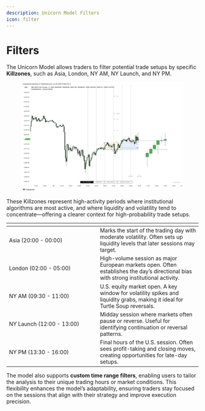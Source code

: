 ```yaml
---
description: Unicorn Model Filters
icon: filter
---
```


# Filters

The Unicorn Model allows traders to filter potential trade setups by specific **Killzones**, such as Asia, London, NY AM, NY Launch, and NY PM.&#x20;

<figure><img src="../../.gitbook/assets/docs-unicorn-007.png" alt=""><figcaption></figcaption></figure>

These Killzones represent high-activity periods where institutional algorithms are most active, and where liquidity and volatility tend to concentrate—offering a clearer context for high-probability trade setups.

<table><thead><tr><th width="224.4140625"></th><th></th></tr></thead><tbody><tr><td>Asia (20:00 - 00:00)</td><td>Marks the start of the trading day with moderate volatility. Often sets up liquidity levels that later sessions may target.</td></tr><tr><td>London (02:00 - 05:00)</td><td>High-volume session as major European markets open. Often establishes the day’s directional bias with strong institutional activity.</td></tr><tr><td>NY AM (09:30 - 11:00)</td><td>U.S. equity market open. A key window for volatility spikes and liquidity grabs, making it ideal for Turtle Soup reversals.</td></tr><tr><td>NY Launch (12:00 - 13:00)</td><td>Midday session where markets often pause or reverse. Useful for identifying continuation or reversal patterns.</td></tr><tr><td>NY PM (13:30 - 16:00)</td><td>Final hours of the U.S. session. Often sees profit-taking and closing moves, creating opportunities for late-day setups.</td></tr></tbody></table>

The model also supports **custom time range filters**, enabling users to tailor the analysis to their unique trading hours or market conditions. This flexibility enhances the model’s adaptability, ensuring traders stay focused on the sessions that align with their strategy and improve execution precision.
